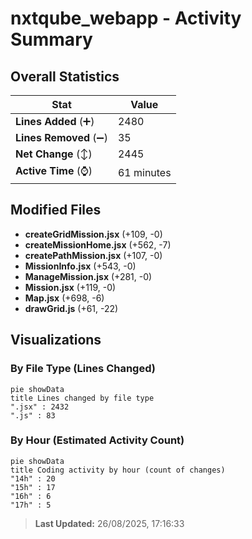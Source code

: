 # nxtqube_webapp - Activity Summary 

## Overall Statistics

| Stat                   | Value                                                             |
| ---------------------- | ----------------------------------------------------------------- |
| **Lines Added** (➕)   | 2480                                          |
| **Lines Removed** (➖) | 35                                        |
| **Net Change** (↕)    | 2445                |
| **Active Time** (⌚)   | 61 minutes |


## Modified Files
- **createGridMission.jsx** (+109, -0)
- **createMissionHome.jsx** (+562, -7)
- **createPathMission.jsx** (+107, -0)
- **MissionInfo.jsx** (+543, -0)
- **ManageMission.jsx** (+281, -0)
- **Mission.jsx** (+119, -0)
- **Map.jsx** (+698, -6)
- **drawGrid.js** (+61, -22)

## Visualizations

### By File Type (Lines Changed)

```mermaid
pie showData
title Lines changed by file type
".jsx" : 2432
".js" : 83
```

### By Hour (Estimated Activity Count)

```mermaid
pie showData
title Coding activity by hour (count of changes)
"14h" : 20
"15h" : 17
"16h" : 6
"17h" : 5
```


> **Last Updated:** 26/08/2025, 17:16:33
